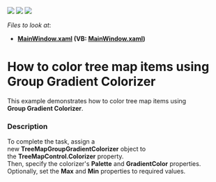 <!-- default badges list -->
![](https://img.shields.io/endpoint?url=https://codecentral.devexpress.com/api/v1/VersionRange/128571991/22.2.2%2B)
[![](https://img.shields.io/badge/Open_in_DevExpress_Support_Center-FF7200?style=flat-square&logo=DevExpress&logoColor=white)](https://supportcenter.devexpress.com/ticket/details/T307525)
[![](https://img.shields.io/badge/📖_How_to_use_DevExpress_Examples-e9f6fc?style=flat-square)](https://docs.devexpress.com/GeneralInformation/403183)
<!-- default badges end -->
<!-- default file list -->
*Files to look at*:

* **[MainWindow.xaml](./CS/TreeMapGroupGradientColorizerSample/MainWindow.xaml) (VB: [MainWindow.xaml](./VB/TreeMapGroupGradientColorizerSample/MainWindow.xaml))**
<!-- default file list end -->
# How to color tree map items using Group Gradient Colorizer


This example demonstrates how to color tree map items using <strong>Group Gradient Colorizer</strong>.


<h3>Description</h3>

To complete the task, assign&nbsp;a new&nbsp;<strong>TreeMapGroupGradientColorizer</strong>&nbsp;object&nbsp;to the&nbsp;<strong>TreeMapControl.Colorizer</strong>&nbsp;property.<br>Then, specify the colorizer's&nbsp;<strong>Palette</strong>&nbsp;and&nbsp;<strong>GradientColor</strong>&nbsp;properties.<br>Optionally, set the <strong>Max</strong> and <strong>Min</strong> properties to required values.

<br/>


